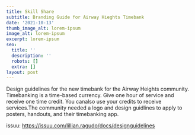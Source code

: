 ```yaml
---
title: Skill Share
subtitle: Branding Guide for Airway Hieghts Timebank
date: '2021-10-13'
thumb_image_alt: lorem-ipsum
image_alt: lorem-ipsum
excerpt: lorem-ipsum
seo:
  title: ''
  description: ''
  robots: []
  extra: []
layout: post
---
```

Design guidelines for the new timebank for the Airway Heights community. Timebanking is a time-based currency. Give one hour of service and receive one time credit. You canalso use your credits to receive services.The community needed a logo and design guidlines to apply to posters,
handouts, and their timebanking app.

issuu: https://issuu.com/lillian.ragudo/docs/designguidelines
